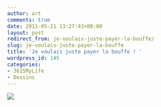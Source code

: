 ```yaml
---
author: art
comments: true
date: 2011-05-21 13:27:43+00:00
layout: post
redirect_from: je-voulais-juste-payer-la-bouffe/
slug: je-voulais-juste-payer-la-bouffe
title: 'Je voulais juste payer la bouffe ! '
wordpress_id: 145
categories:
- 3615MyLife
- Dessins
---
```


[![](https://static.irz.fr/2011/05/20100520-le-cheque-1000.png)](https://static.irz.fr/2011/05/20100520-le-cheque-1000.png)
